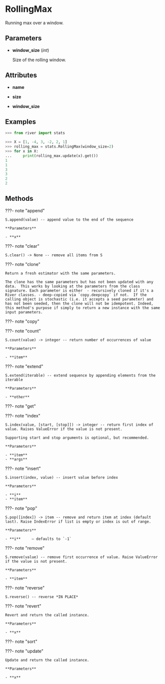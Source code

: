 # RollingMax

Running max over a window.



## Parameters

- **window_size** (*int*)

    Size of the rolling window.


## Attributes

- **name**

- **size**

- **window_size**


## Examples

```python
>>> from river import stats

>>> X = [1, -4, 3, -2, 2, 1]
>>> rolling_max = stats.RollingMax(window_size=2)
>>> for x in X:
...     print(rolling_max.update(x).get())
1
1
3
3
2
2
```

## Methods

???- note "append"

    S.append(value) -- append value to the end of the sequence

    **Parameters**

    - **x**    
    
???- note "clear"

    S.clear() -> None -- remove all items from S

    
???- note "clone"

    Return a fresh estimator with the same parameters.

    The clone has the same parameters but has not been updated with any data.  This works by looking at the parameters from the class signature. Each parameter is either  - recursively cloned if it's a River classes. - deep-copied via `copy.deepcopy` if not.  If the calling object is stochastic (i.e. it accepts a seed parameter) and has not been seeded, then the clone will not be idempotent. Indeed, this method's purpose if simply to return a new instance with the same input parameters.

    
???- note "copy"

???- note "count"

    S.count(value) -> integer -- return number of occurrences of value

    **Parameters**

    - **item**    
    
???- note "extend"

    S.extend(iterable) -- extend sequence by appending elements from the iterable

    **Parameters**

    - **other**    
    
???- note "get"

???- note "index"

    S.index(value, [start, [stop]]) -> integer -- return first index of value. Raises ValueError if the value is not present.

    Supporting start and stop arguments is optional, but recommended.

    **Parameters**

    - **item**    
    - **args**    
    
???- note "insert"

    S.insert(index, value) -- insert value before index

    **Parameters**

    - **i**    
    - **item**    
    
???- note "pop"

    S.pop([index]) -> item -- remove and return item at index (default last). Raise IndexError if list is empty or index is out of range.

    **Parameters**

    - **i**     – defaults to `-1`    
    
???- note "remove"

    S.remove(value) -- remove first occurrence of value. Raise ValueError if the value is not present.

    **Parameters**

    - **item**    
    
???- note "reverse"

    S.reverse() -- reverse *IN PLACE*

    
???- note "revert"

    Revert and return the called instance.

    **Parameters**

    - **x**    
    
???- note "sort"

???- note "update"

    Update and return the called instance.

    **Parameters**

    - **x**    
    
